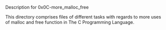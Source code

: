 Description for 0x0C-more_malloc_free

This directory comprises files of different tasks with regards to more uses of malloc and free function in The C Programming Language.
